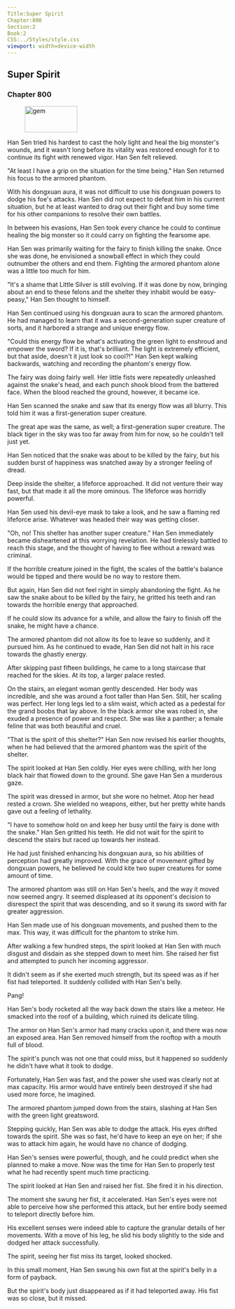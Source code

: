 ```yaml
---
Title:Super Spirit 
Chapter:800 
Section:2 
Book:2 
CSS:../Styles/style.css 
viewport: width=device-width
---
```

  
## Super Spirit
### Chapter 800
  
<figure>
	<img src="../Images/gem.gif" alt="gem" id="gem" width="120" height="60" />
</figure>
  

  
Han Sen tried his hardest to cast the holy light and heal the big monster's wounds, and it wasn't long before its vitality was restored enough for it to continue its fight with renewed vigor. Han Sen felt relieved.

"At least I have a grip on the situation for the time being." Han Sen returned his focus to the armored phantom.

With his dongxuan aura, it was not difficult to use his dongxuan powers to dodge his foe's attacks. Han Sen did not expect to defeat him in his current situation, but he at least wanted to drag out their fight and buy some time for his other companions to resolve their own battles.

In between his evasions, Han Sen took every chance he could to continue healing the big monster so it could carry on fighting the fearsome ape.

Han Sen was primarily waiting for the fairy to finish killing the snake. Once she was done, he envisioned a snowball effect in which they could outnumber the others and end them. Fighting the armored phantom alone was a little too much for him.

"It's a shame that Little Silver is still evolving. If it was done by now, bringing about an end to these felons and the shelter they inhabit would be easy-peasy," Han Sen thought to himself.

Han Sen continued using his dongxuan aura to scan the armored phantom. He had managed to learn that it was a second-generation super creature of sorts, and it harbored a strange and unique energy flow.

"Could this energy flow be what's activating the green light to enshroud and empower the sword? If it is, that's brilliant. The light is extremely efficient, but that aside, doesn't it just look so cool?!" Han Sen kept walking backwards, watching and recording the phantom's energy flow.

The fairy was doing fairly well. Her little fists were repeatedly unleashed against the snake's head, and each punch shook blood from the battered face. When the blood reached the ground, however, it became ice.

Han Sen scanned the snake and saw that its energy flow was all blurry. This told him it was a first-generation super creature.

The great ape was the same, as well; a first-generation super creature. The black tiger in the sky was too far away from him for now, so he couldn't tell just yet.

Han Sen noticed that the snake was about to be killed by the fairy, but his sudden burst of happiness was snatched away by a stronger feeling of dread.

Deep inside the shelter, a lifeforce approached. It did not venture their way fast, but that made it all the more ominous. The lifeforce was horridly powerful.

Han Sen used his devil-eye mask to take a look, and he saw a flaming red lifeforce arise. Whatever was headed their way was getting closer.

"Oh, no! This shelter has another super creature." Han Sen immediately became disheartened at this worrying revelation. He had tirelessly battled to reach this stage, and the thought of having to flee without a reward was criminal.

If the horrible creature joined in the fight, the scales of the battle's balance would be tipped and there would be no way to restore them.

But again, Han Sen did not feel right in simply abandoning the fight. As he saw the snake about to be killed by the fairy, he gritted his teeth and ran towards the horrible energy that approached.

If he could slow its advance for a while, and allow the fairy to finish off the snake, he might have a chance.

The armored phantom did not allow its foe to leave so suddenly, and it pursued him. As he continued to evade, Han Sen did not halt in his race towards the ghastly energy.

After skipping past fifteen buildings, he came to a long staircase that reached for the skies. At its top, a larger palace rested.

On the stairs, an elegant woman gently descended. Her body was incredible, and she was around a foot taller than Han Sen. Still, her scaling was perfect. Her long legs led to a slim waist, which acted as a pedestal for the grand boobs that lay above. In the black armor she was robed in, she exuded a presence of power and respect. She was like a panther; a female feline that was both beautiful and cruel.

"That is the spirit of this shelter?" Han Sen now revised his earlier thoughts, when he had believed that the armored phantom was the spirit of the shelter.

The spirit looked at Han Sen coldly. Her eyes were chilling, with her long black hair that flowed down to the ground. She gave Han Sen a murderous gaze.

The spirit was dressed in armor, but she wore no helmet. Atop her head rested a crown. She wielded no weapons, either, but her pretty white hands gave out a feeling of lethality.

"I have to somehow hold on and keep her busy until the fairy is done with the snake." Han Sen gritted his teeth. He did not wait for the spirit to descend the stairs but raced up towards her instead.

He had just finished enhancing his dongxuan aura, so his abilities of perception had greatly improved. With the grace of movement gifted by dongxuan powers, he believed he could kite two super creatures for some amount of time.

The armored phantom was still on Han Sen's heels, and the way it moved now seemed angry. It seemed displeased at its opponent's decision to disrespect the spirit that was descending, and so it swung its sword with far greater aggression.

Han Sen made use of his dongxuan movements, and pushed them to the max. This way, it was difficult for the phantom to strike him.

After walking a few hundred steps, the spirit looked at Han Sen with much disgust and disdain as she stepped down to meet him. She raised her fist and attempted to punch her incoming aggressor.

It didn't seem as if she exerted much strength, but its speed was as if her fist had teleported. It suddenly collided with Han Sen's belly.

Pang!

Han Sen's body rocketed all the way back down the stairs like a meteor. He smacked into the roof of a building, which ruined its delicate tiling.

The armor on Han Sen's armor had many cracks upon it, and there was now an exposed area. Han Sen removed himself from the rooftop with a mouth full of blood.

The spirit's punch was not one that could miss, but it happened so suddenly he didn't have what it took to dodge.

Fortunately, Han Sen was fast, and the power she used was clearly not at max capacity. His armor would have entirely been destroyed if she had used more force, he imagined.

The armored phantom jumped down from the stairs, slashing at Han Sen with the green light greatsword.

Stepping quickly, Han Sen was able to dodge the attack. His eyes drifted towards the spirit. She was so fast, he'd have to keep an eye on her; if she was to attack him again, he would have no chance of dodging.

Han Sen's senses were powerful, though, and he could predict when she planned to make a move. Now was the time for Han Sen to properly test what he had recently spent much time practicing.

The spirit looked at Han Sen and raised her fist. She fired it in his direction.

The moment she swung her fist, it accelerated. Han Sen's eyes were not able to perceive how she performed this attack, but her entire body seemed to teleport directly before him.

His excellent senses were indeed able to capture the granular details of her movements. With a move of his leg, he slid his body slightly to the side and dodged her attack successfully.

The spirit, seeing her fist miss its target, looked shocked.

In this small moment, Han Sen swung his own fist at the spirit's belly in a form of payback.

But the spirit's body just disappeared as if it had teleported away. His fist was so close, but it missed.